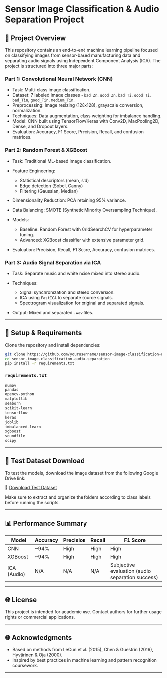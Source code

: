 # Sensor Image Classification & Audio Separation Project

## 📁 Project Overview

This repository contains an end-to-end machine learning pipeline focused on classifying images from sensor-based manufacturing data and separating audio signals using Independent Component Analysis (ICA). The project is structured into three major parts:

### Part 1: Convolutional Neural Network (CNN)

* Task: Multi-class image classification.
* Dataset: 7 labeled image classes - `bad_Zn`, `good_Zn`, `bad_Ti`, `good_Ti`, `bad_Tin`, `good_Tin`, `medium_Tin`.
* Preprocessing: Image resizing (128x128), grayscale conversion, normalization.
* Techniques: Data augmentation, class weighting for imbalance handling.
* Model: CNN built using TensorFlow/Keras with Conv2D, MaxPooling2D, Dense, and Dropout layers.
* Evaluation: Accuracy, F1 Score, Precision, Recall, and confusion matrices.

### Part 2: Random Forest & XGBoost

* Task: Traditional ML-based image classification.
* Feature Engineering:

  * Statistical descriptors (mean, std)
  * Edge detection (Sobel, Canny)
  * Filtering (Gaussian, Median)
* Dimensionality Reduction: PCA retaining 95% variance.
* Data Balancing: SMOTE (Synthetic Minority Oversampling Technique).
* Models:

  * Baseline: Random Forest with GridSearchCV for hyperparameter tuning.
  * Advanced: XGBoost classifier with extensive parameter grid.
* Evaluation: Precision, Recall, F1 Score, Accuracy, confusion matrices.

### Part 3: Audio Signal Separation via ICA

* Task: Separate music and white noise mixed into stereo audio.
* Techniques:

  * Signal synchronization and stereo conversion.
  * ICA using `FastICA` to separate source signals.
  * Spectrogram visualization for original and separated signals.
* Output: Mixed and separated `.wav` files.

---

## 🔧 Setup & Requirements

Clone the repository and install dependencies:

```bash
git clone https://github.com/yourusername/sensor-image-classification-audio-separation.git
cd sensor-image-classification-audio-separation
pip install -r requirements.txt
```

### `requirements.txt`

```txt
numpy
pandas
opencv-python
matplotlib
seaborn
scikit-learn
tensorflow
keras
joblib
imbalanced-learn
xgboost
soundfile
scipy
```

---

## 📀 Test Dataset Download

To test the models, download the image dataset from the following Google Drive link:

🔗 [Download Test Dataset](https://drive.google.com/file/d/1pxTXRGIBSeFyYRCskVBuFZA_qcHw8Oug/view?usp=sharing)

Make sure to extract and organize the folders according to class labels before running the scripts.

---


## 📊 Performance Summary

| Model       | Accuracy | Precision | Recall | F1 Score                                         |
| ----------- | -------- | --------- | ------ | ------------------------------------------------ |
| CNN         | \~94%    | High      | High   | High                                             |
| XGBoost     | \~94%    | High      | High   | High                                             |
| ICA (Audio) | N/A      | N/A       | N/A    | Subjective evaluation (audio separation success) |

---


## 🌐 License

This project is intended for academic use. Contact authors for further usage rights or commercial applications.

---

## 🌐 Acknowledgments

* Based on methods from LeCun et al. (2015), Chen & Guestrin (2016), Hyvärinen & Oja (2000).
* Inspired by best practices in machine learning and pattern recognition coursework.

---

